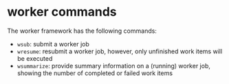 # worker commands

The worker framework has the following commands:

  * `wsub`: submit a worker job
  * `wresume`: resubmit a worker job, however, only unfinished work items will be executed
  * `wsummarize`: provide summary information on a (running) worker job, showing the number of completed or failed work items
